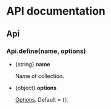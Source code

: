 API documentation
=================

Api
---

### Api.define(name, options)
* {string} __name__
    
    Name of collection.
    
* {object} __options__

    [Options](define/options.md). Default = {}.